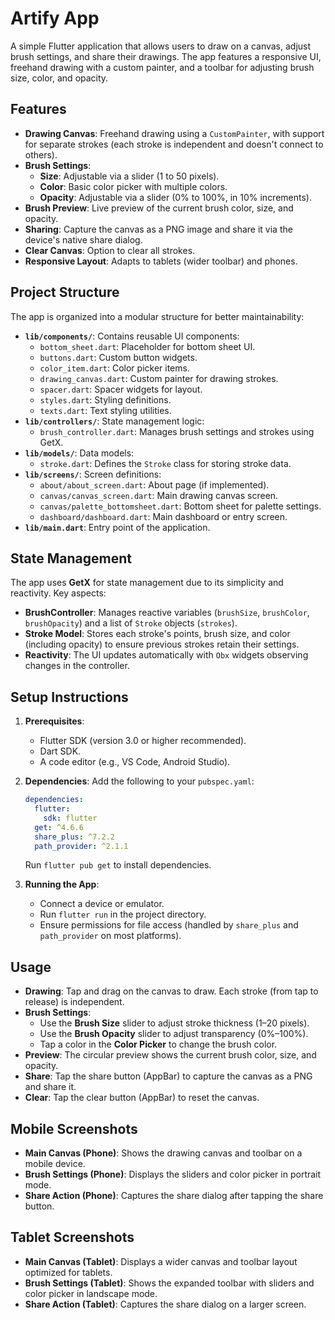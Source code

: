 # Artify App

A simple Flutter application that allows users to draw on a canvas, adjust brush settings, and share their drawings. The app features a responsive UI, freehand drawing with a custom painter, and a toolbar for adjusting brush size, color, and opacity.

## Features

- **Drawing Canvas**: Freehand drawing using a `CustomPainter`, with support for separate strokes (each stroke is independent and doesn't connect to others).
- **Brush Settings**:
  - **Size**: Adjustable via a slider (1 to 50 pixels).
  - **Color**: Basic color picker with multiple colors.
  - **Opacity**: Adjustable via a slider (0% to 100%, in 10% increments).
- **Brush Preview**: Live preview of the current brush color, size, and opacity.
- **Sharing**: Capture the canvas as a PNG image and share it via the device's native share dialog.
- **Clear Canvas**: Option to clear all strokes.
- **Responsive Layout**: Adapts to tablets (wider toolbar) and phones.

## Project Structure

The app is organized into a modular structure for better maintainability:

- **`lib/components/`**: Contains reusable UI components:
  - `bottom_sheet.dart`: Placeholder for bottom sheet UI.
  - `buttons.dart`: Custom button widgets.
  - `color_item.dart`: Color picker items.
  - `drawing_canvas.dart`: Custom painter for drawing strokes.
  - `spacer.dart`: Spacer widgets for layout.
  - `styles.dart`: Styling definitions.
  - `texts.dart`: Text styling utilities.
- **`lib/controllers/`**: State management logic:
  - `brush_controller.dart`: Manages brush settings and strokes using GetX.
- **`lib/models/`**: Data models:
  - `stroke.dart`: Defines the `Stroke` class for storing stroke data.
- **`lib/screens/`**: Screen definitions:
  - `about/about_screen.dart`: About page (if implemented).
  - `canvas/canvas_screen.dart`: Main drawing canvas screen.
  - `canvas/palette_bottomsheet.dart`: Bottom sheet for palette settings.
  - `dashboard/dashboard.dart`: Main dashboard or entry screen.
- **`lib/main.dart`**: Entry point of the application.

## State Management

The app uses **GetX** for state management due to its simplicity and reactivity. Key aspects:
- **BrushController**: Manages reactive variables (`brushSize`, `brushColor`, `brushOpacity`) and a list of `Stroke` objects (`strokes`).
- **Stroke Model**: Stores each stroke's points, brush size, and color (including opacity) to ensure previous strokes retain their settings.
- **Reactivity**: The UI updates automatically with `Obx` widgets observing changes in the controller.

## Setup Instructions

1. **Prerequisites**:
   - Flutter SDK (version 3.0 or higher recommended).
   - Dart SDK.
   - A code editor (e.g., VS Code, Android Studio).

2. **Dependencies**:
   Add the following to your `pubspec.yaml`:
   ```yaml
   dependencies:
     flutter:
       sdk: flutter
     get: ^4.6.6
     share_plus: ^7.2.2
     path_provider: ^2.1.1
   ```
   Run `flutter pub get` to install dependencies.

3. **Running the App**:
   - Connect a device or emulator.
   - Run `flutter run` in the project directory.
   - Ensure permissions for file access (handled by `share_plus` and `path_provider` on most platforms).

## Usage

- **Drawing**: Tap and drag on the canvas to draw. Each stroke (from tap to release) is independent.
- **Brush Settings**:
  - Use the **Brush Size** slider to adjust stroke thickness (1–20 pixels).
  - Use the **Brush Opacity** slider to adjust transparency (0%–100%).
  - Tap a color in the **Color Picker** to change the brush color.
- **Preview**: The circular preview shows the current brush color, size, and opacity.
- **Share**: Tap the share button (AppBar) to capture the canvas as a PNG and share it.
- **Clear**: Tap the clear button (AppBar) to reset the canvas.

## Mobile Screenshots

- **Main Canvas (Phone)**: Shows the drawing canvas and toolbar on a mobile device.
- **Brush Settings (Phone)**: Displays the sliders and color picker in portrait mode.
- **Share Action (Phone)**: Captures the share dialog after tapping the share button.

## Tablet Screenshots

- **Main Canvas (Tablet)**: Displays a wider canvas and toolbar layout optimized for tablets.
- **Brush Settings (Tablet)**: Shows the expanded toolbar with sliders and color picker in landscape mode.
- **Share Action (Tablet)**: Captures the share dialog on a larger screen.
